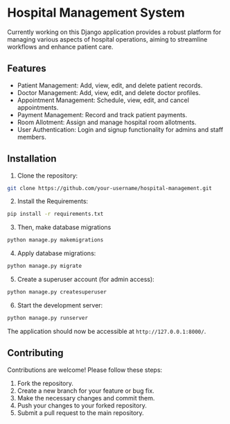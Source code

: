 # Hospital Management System

Currently working on this Django application provides a robust platform for managing various aspects of hospital operations, aiming to streamline workflows and enhance patient care.

## Features

- Patient Management: Add, view, edit, and delete patient records.
- Doctor Management: Add, view, edit, and delete doctor profiles.
- Appointment Management: Schedule, view, edit, and cancel appointments.
- Payment Management: Record and track patient payments.
- Room Allotment: Assign and manage hospital room allotments.
- User Authentication: Login and signup functionality for admins and staff members.

## Installation

1. Clone the repository:

```bash
git clone https://github.com/your-username/hospital-management.git
```

2. Install the Requirements:

```bash
pip install -r requirements.txt
```

3. Then, make database migrations

```bash
python manage.py makemigrations
```


4. Apply database migrations:

```bash
python manage.py migrate
```

5. Create a superuser account (for admin access):

```bash
python manage.py createsuperuser
```

6. Start the development server:

```bash
python manage.py runserver
```

The application should now be accessible at `http://127.0.0.1:8000/`.

## Contributing

Contributions are welcome! Please follow these steps:

1. Fork the repository.
2. Create a new branch for your feature or bug fix.
3. Make the necessary changes and commit them.
4. Push your changes to your forked repository.
5. Submit a pull request to the main repository.

